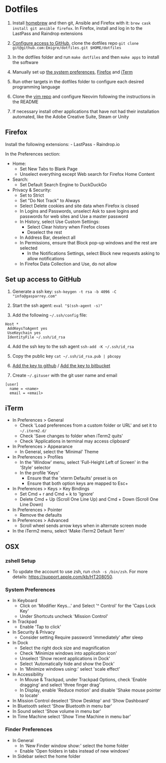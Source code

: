 # Dotfiles

1. Install [homebrew](https://brew.sh/) and then git, Ansible and Firefox with it: `brew cask install git ansible firefox`. In Firefox, install and log in to the LastPass and Raindrop extensions

2. [Configure access to GitHub](docs/GITHUB.md), clone the dotfiles repo `git clone git@github.com:Emigre/dotfiles.git $HOME/dotfiles`

3. In the dotfiles folder and run `make dotfiles` and then `make apps` to install the software

4. Manually set up [the system preferences](docs/OSX.md), [Firefox](docs/FIREFOX.md) and [iTerm](docs/ITERM.md)

5. Run other targets in the dotfiles folder to configure each desired programming language

6. Clone the [vim repo](https://github.com/Emigre/vim) and configure Neovim following the instructions in the README

7. If necessary install other applications that have not had their installation automated, like the Adobe Creative Suite, Steam or Unity

## Firefox

Install the following extensions: - LastPass - Raindrop.io

In the Preferences section:

- Home:
  - Set New Tabs to Blank Page
  - Unselect everything except Web search for Firefox Home Content
- Search:
  - Set Default Search Engine to DuckDuckGo
- Privacy & Security:
  - Set to Strict
  - Set "Do Not Track" to Always
  - Select Delete cookies and site data when Firefox is closed
  - In Logins and Passwords, unselect Ask to save logins and passwords for web sites and Use a master password
  - In History, select Use Custom Settings:
    - Select Clear history when Firefox closes
    - Deselect the rest
  - In Address Bar, deselect all
  - In Permissions, ensure that Block pop-up windows and the rest are selected
    - In the Notifications Settings, select Block new requests asking to allow notifications
  - In Firefox Data Collection and Use, do not allow

## Set up access to GitHub

1. Generate a ssh key: `ssh-keygen -t rsa -b 4096 -C "info@gasparrey.com"`

2. Start the ssh agent: `eval "$(ssh-agent -s)"`

3. Add the following `~/.ssh/config` file:

```
Host *
 AddKeysToAgent yes
 UseKeychain yes
 IdentityFile ~/.ssh/id_rsa
```

4. Add the ssh key to the ssh agent `ssh-add -K ~/.ssh/id_rsa`

5. Copy the public key `cat ~/.ssh/id_rsa.pub | pbcopy`

6. [Add the key to github](https://github.com/settings/keys) / [Add the key to bitbucket](https://bitbucket.org/account/user/Emigre/ssh-keys/)

7. Create `~/.gituser` with the git user name and email

```
[user]
  name = <name>
  email = <email>
```

## iTerm

- In Preferences > General
  - Check 'Load preferences from a custom folder or URL' and set it to `~/.iterm2.d/`
  - Check 'Save changes to folder when iTerm2 quits'
  - Check 'Applications in terminal may access clipboard'
- In Preferences > Appearance
  - In General, select the 'Minimal' Theme
- In Preferences > Profiles
  - In the 'Window' menu, select 'Full-Height Left of Screen' in the 'Style' selector
  - In the profile 'Keys'
    - Ensure that the 'xterm Defaults' preset is on
    - Ensure that both option keys are mapped to Esc+
- In Preferences > Keys > Key Bindings
  - Set Cmd + r and Cmd + k to 'Ignore'
  - Delete Cmd + Up (Scroll One Line Up) and Cmd + Down (Scroll One Line Down)
- In Preferences > Pointer
  - Remove the defaults
- In Preferences > Advanced
  - Scroll wheel sends arrow keys when in alternate screen mode
- In the iTerm2 menu, select 'Make iTerm2 Default Term'

## OSX

### zshell Setup

- To update the account to use zsh, run `chsh -s /bin/zsh`. For more details: https://support.apple.com/kb/HT208050.

### System Preferences

- In Keyboard
  - Click on 'Modifier Keys...' and Select '^ Control' for the 'Caps Lock Key'
  - Under Shortcuts uncheck 'Mission Control'
- In Trackpad
  - Enable 'Tap to click'
- In Security & Privacy
  - Consider setting Require password 'immediately' after sleep
- In Dock
  - Select the right dock size and magnification
  - Check 'Minimize windows into application icon'
  - Unselect 'Show recent applications in Dock'
  - Select 'Automatically hide and show the Dock'
  - In 'Minimize windows using:' select 'scale effect'
- In Accessibility
  - In Mouse & Trackpad, under Trackpad Options, check 'Enable dragging' and select 'three finger drag'
  - In Display, enable 'Reduce motion' and disable 'Shake mouse pointer to locate'
- In Mission Control deselect 'Show Desktop' and 'Show Dashboard'
- In Bluetooth select 'Show Bluetooth in menu bar'
- In Sound select 'Show volume in menu bar'
- In Time Machine select 'Show Time Machine in menu bar'

### Finder Preferences

- In General
  - In 'New Finder window show:' select the home folder
  - Enable 'Open folders in tabs instead of new windows'
- In Sidebar select the home folder
